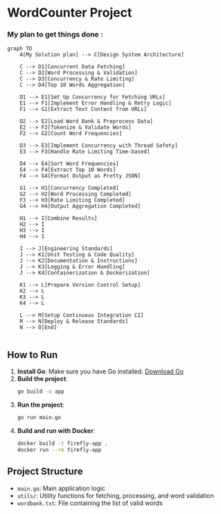 # WordCounter Project

### My plan to get things done :

```mermaid
graph TD
    A[My Solution plan] --> C[Design System Architecture]
    
    C --> D1[Concurrent Data Fetching]
    C --> D2[Word Processing & Validation]
    C --> D3[Concurrency & Rate Limiting]
    C --> D4[Top 10 Words Aggregation]
    
    D1 --> E1[Set Up Concurrency for Fetching URLs]
    E1 --> F1[Implement Error Handling & Retry Logic]
    F1 --> G1[Extract Text Content from URLs]
    
    D2 --> E2[Load Word Bank & Preprocess Data]
    E2 --> F2[Tokenize & Validate Words]
    F2 --> G2[Count Word Frequencies]
    
    D3 --> E3[Implement Concurrency with Thread Safety]
    E3 --> F3[Handle Rate Limiting Time-based]
    
    D4 --> E4[Sort Word Frequencies]
    E4 --> F4[Extract Top 10 Words]
    F4 --> G4[Format Output as Pretty JSON]
    
    G1 --> H1[Concurrency Completed]
    G2 --> H2[Word Processing Completed]
    F3 --> H3[Rate Limiting Completed]
    G4 --> H4[Output Aggregation Completed]
    
    H1 --> I[Combine Results]
    H2 --> I
    H3 --> I
    H4 --> I
    
    I --> J[Engineering Standards]
    J --> K1[Unit Testing & Code Quality]
    J --> K2[Documentation & Instructions]
    J --> K3[Logging & Error Handling]
    J --> K4[Containerization & Dockerization]
    
    K1 --> L[Prepare Version Control Setup]
    K2 --> L
    K3 --> L
    K4 --> L
    
    L --> M[Setup Continuous Integration CI]
    M --> N[Deploy & Release Standards]
    N --> O[End]


```


## How to Run

1. **Install Go**: Make sure you have Go installed. [Download Go](https://golang.org/dl/)
2. **Build the project**:
   ```bash
   go build -o app
   ```
3. **Run the project**:
   ```bash
   go run main.go
   ```
4. **Build and run with Docker**:
   ```bash
   docker build -t firefly-app .
   docker run --rm firefly-app
   ```

## Project Structure

- `main.go`: Main application logic
- `utils/`: Utility functions for fetching, processing, and word validation
- `wordbank.txt`: File containing the list of valid words
